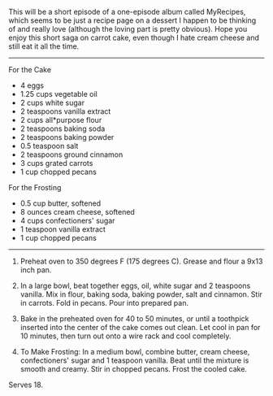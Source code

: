 This will be a short episode of a one-episode album called MyRecipes, which seems to be just a recipe page on a dessert I happen to be thinking of and really love (although the loving part is pretty obvious). Hope you enjoy this short saga on carrot cake, even though I hate cream cheese and still eat it all the time.

----------------------------------------------------------------------------

For the Cake
* 4 eggs
* 1.25 cups vegetable oil
* 2 cups white sugar
* 2 teaspoons vanilla extract
* 2 cups all*purpose flour
* 2 teaspoons baking soda
* 2 teaspoons baking powder
* 0.5 teaspoon salt
* 2 teaspoons ground cinnamon
* 3 cups grated carrots
* 1 cup chopped pecans

For the Frosting
* 0.5 cup butter, softened
* 8 ounces cream cheese, softened
* 4 cups confectioners' sugar
* 1 teaspoon vanilla extract
* 1 cup chopped pecans

----------------------------------------------------------------------------

1. Preheat oven to 350 degrees F (175 degrees C). Grease and flour a 9x13 inch pan.

1. In a large bowl, beat together eggs, oil, white sugar and 2 teaspoons vanilla. Mix in flour, baking soda, baking powder, salt and cinnamon. Stir in carrots. Fold in pecans. Pour into prepared pan.

1. Bake in the preheated oven for 40 to 50 minutes, or until a toothpick inserted into the center of the cake comes out clean. Let cool in pan for 10 minutes, then turn out onto a wire rack and cool completely.

1. To Make Frosting: In a medium bowl, combine butter, cream cheese, confectioners' sugar and 1 teaspoon vanilla. Beat until the mixture is smooth and creamy. Stir in chopped pecans. Frost the cooled cake.

Serves 18.